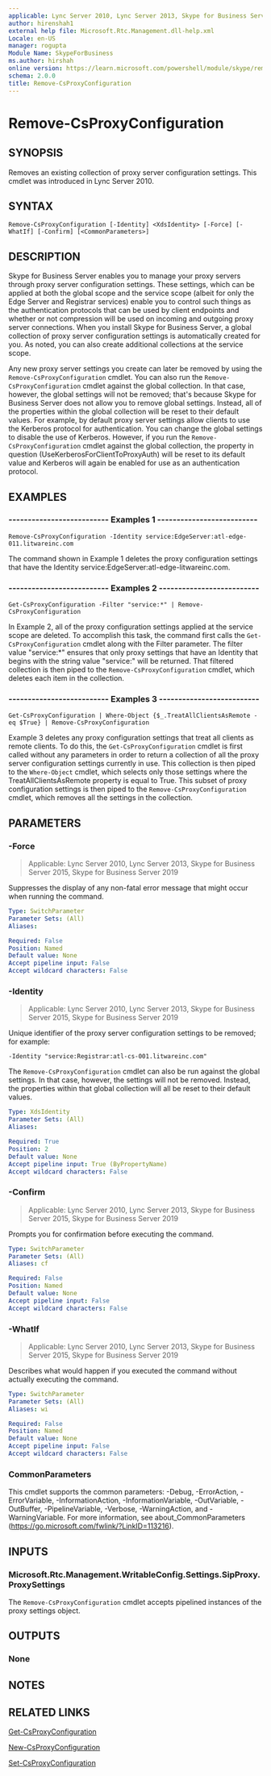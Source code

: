 ```yaml
---
applicable: Lync Server 2010, Lync Server 2013, Skype for Business Server 2015, Skype for Business Server 2019
author: hirenshah1
external help file: Microsoft.Rtc.Management.dll-help.xml
Locale: en-US
manager: rogupta
Module Name: SkypeForBusiness
ms.author: hirshah
online version: https://learn.microsoft.com/powershell/module/skype/remove-csproxyconfiguration
schema: 2.0.0
title: Remove-CsProxyConfiguration
---
```


# Remove-CsProxyConfiguration

## SYNOPSIS
Removes an existing collection of proxy server configuration settings.
This cmdlet was introduced in Lync Server 2010.


## SYNTAX

```
Remove-CsProxyConfiguration [-Identity] <XdsIdentity> [-Force] [-WhatIf] [-Confirm] [<CommonParameters>]
```


## DESCRIPTION
Skype for Business Server enables you to manage your proxy servers through proxy server configuration settings.
These settings, which can be applied at both the global scope and the service scope (albeit for only the Edge Server and Registrar services) enable you to control such things as the authentication protocols that can be used by client endpoints and whether or not compression will be used on incoming and outgoing proxy server connections.
When you install Skype for Business Server, a global collection of proxy server configuration settings is automatically created for you.
As noted, you can also create additional collections at the service scope.

Any new proxy server settings you create can later be removed by using the `Remove-CsProxyConfiguration` cmdlet.
You can also run the `Remove-CsProxyConfiguration` cmdlet against the global collection.
In that case, however, the global settings will not be removed; that's because Skype for Business Server does not allow you to remove global settings.
Instead, all of the properties within the global collection will be reset to their default values.
For example, by default proxy server settings allow clients to use the Kerberos protocol for authentication.
You can change the global settings to disable the use of Kerberos.
However, if you run the `Remove-CsProxyConfiguration` cmdlet against the global collection, the property in question (UseKerberosForClientToProxyAuth) will be reset to its default value and Kerberos will again be enabled for use as an authentication protocol.


## EXAMPLES

### -------------------------- Examples 1 --------------------------
```
Remove-CsProxyConfiguration -Identity service:EdgeServer:atl-edge-011.litwareinc.com
```

The command shown in Example 1 deletes the proxy configuration settings that have the Identity service:EdgeServer:atl-edge-litwareinc.com.


### -------------------------- Examples 2 --------------------------
```
Get-CsProxyConfiguration -Filter "service:*" | Remove-CsProxyConfiguration
```

In Example 2, all of the proxy configuration settings applied at the service scope are deleted.
To accomplish this task, the command first calls the `Get-CsProxyConfiguration` cmdlet along with the Filter parameter.
The filter value "service:*" ensures that only proxy settings that have an Identity that begins with the string value "service:" will be returned.
That filtered collection is then piped to the `Remove-CsProxyConfiguration` cmdlet, which deletes each item in the collection.


### -------------------------- Examples 3 --------------------------
```
Get-CsProxyConfiguration | Where-Object {$_.TreatAllClientsAsRemote -eq $True} | Remove-CsProxyConfiguration
```

Example 3 deletes any proxy configuration settings that treat all clients as remote clients.
To do this, the `Get-CsProxyConfiguration` cmdlet is first called without any parameters in order to return a collection of all the proxy server configuration settings currently in use.
This collection is then piped to the `Where-Object` cmdlet, which selects only those settings where the TreatAllClientsAsRemote property is equal to True.
This subset of proxy configuration settings is then piped to the `Remove-CsProxyConfiguration` cmdlet, which removes all the settings in the collection.


## PARAMETERS

### -Force

> Applicable: Lync Server 2010, Lync Server 2013, Skype for Business Server 2015, Skype for Business Server 2019

Suppresses the display of any non-fatal error message that might occur when running the command.

```yaml
Type: SwitchParameter
Parameter Sets: (All)
Aliases:

Required: False
Position: Named
Default value: None
Accept pipeline input: False
Accept wildcard characters: False
```

### -Identity

> Applicable: Lync Server 2010, Lync Server 2013, Skype for Business Server 2015, Skype for Business Server 2019

Unique identifier of the proxy server configuration settings to be removed; for example:

`-Identity "service:Registrar:atl-cs-001.litwareinc.com"`

The `Remove-CsProxyConfiguration` cmdlet can also be run against the global settings.
In that case, however, the settings will not be removed.
Instead, the properties within that global collection will all be reset to their default values.


```yaml
Type: XdsIdentity
Parameter Sets: (All)
Aliases:

Required: True
Position: 2
Default value: None
Accept pipeline input: True (ByPropertyName)
Accept wildcard characters: False
```

### -Confirm

> Applicable: Lync Server 2010, Lync Server 2013, Skype for Business Server 2015, Skype for Business Server 2019

Prompts you for confirmation before executing the command.

```yaml
Type: SwitchParameter
Parameter Sets: (All)
Aliases: cf

Required: False
Position: Named
Default value: None
Accept pipeline input: False
Accept wildcard characters: False
```

### -WhatIf

> Applicable: Lync Server 2010, Lync Server 2013, Skype for Business Server 2015, Skype for Business Server 2019

Describes what would happen if you executed the command without actually executing the command.

```yaml
Type: SwitchParameter
Parameter Sets: (All)
Aliases: wi

Required: False
Position: Named
Default value: None
Accept pipeline input: False
Accept wildcard characters: False
```

### CommonParameters
This cmdlet supports the common parameters: -Debug, -ErrorAction, -ErrorVariable, -InformationAction, -InformationVariable, -OutVariable, -OutBuffer, -PipelineVariable, -Verbose, -WarningAction, and -WarningVariable. For more information, see about_CommonParameters (https://go.microsoft.com/fwlink/?LinkID=113216).

## INPUTS

### Microsoft.Rtc.Management.WritableConfig.Settings.SipProxy.ProxySettings
The `Remove-CsProxyConfiguration` cmdlet accepts pipelined instances of the proxy settings object.

## OUTPUTS

### None

## NOTES

## RELATED LINKS

[Get-CsProxyConfiguration](Get-CsProxyConfiguration.md)

[New-CsProxyConfiguration](New-CsProxyConfiguration.md)

[Set-CsProxyConfiguration](Set-CsProxyConfiguration.md)
